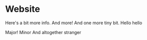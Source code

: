 # Website

Here's a bit more info.
And more! And one more tiny bit. Hello hello

Major! Minor
And altogether stranger

